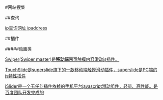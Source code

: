 #网站搜集

##查询

[ip查询网址 ipaddress](https://www.ipaddress.com/)

##插件

#####动画类

[Swiper(Swiper master)是**移动端**网页触摸内容滑动js插件。](http://www.swiper.com.cn/)

[TouchSlide是superslide旗下的一款移动端触摸滑动插件，superslide是PC端的js特性插件](http://www.superslide2.com)

[iSlider是一个无任何插件依赖的手机平台javascript滑动组件，轻量、高性能。是百度团队开发完成的](http://be-fe.github.io/iSlider/demo/index_chinese.html)